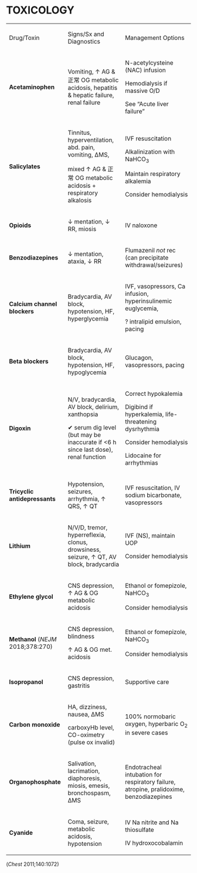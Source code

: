 # TOXICOLOGY

<table><colgroup><col> <col> <col></colgroup><tbody><tr><td><p>Drug/Toxin</p></td><td><p>Signs/Sx and Diagnostics</p></td><td><p>Management Options</p></td></tr><tr><td><p><b>Acetaminophen</b></p></td><td><p>Vomiting, ↑ AG &amp; 正常 OG metabolic acidosis, hepatitis &amp; hepatic failure, renal failure</p></td><td><p>N-acetylcysteine (NAC) infusion</p><p>Hemodialysis if massive O/D</p><p>See “Acute liver failure”</p></td></tr><tr><td><p><b>Salicylates</b></p></td><td><p>Tinnitus, hyperventilation, abd. pain, vomiting, ΔMS,</p><p>mixed ↑ AG &amp; 正常 OG metabolic acidosis + respiratory alkalosis</p></td><td><p>IVF resuscitation</p><p>Alkalinization with NaHCO<sub>3</sub></p><p>Maintain respiratory alkalemia</p><p>Consider hemodialysis</p></td></tr><tr><td><p><b>Opioids</b></p></td><td><p>↓ mentation, ↓ RR, miosis</p></td><td><p>IV naloxone</p></td></tr><tr><td><p><b>Benzodiazepines</b></p></td><td><p>↓ mentation, ataxia, ↓ RR</p></td><td><p>Flumazenil <i>not</i> rec (can precipitate withdrawal/seizures)</p></td></tr><tr><td><p><b>Calcium channel blockers</b></p></td><td><p>Bradycardia, AV block, hypotension, HF, hyperglycemia</p></td><td><p>IVF, vasopressors, Ca infusion, hyperinsulinemic euglycemia,</p><p>? intralipid emulsion, pacing</p></td></tr><tr><td><p><b>Beta blockers</b></p></td><td><p>Bradycardia, AV block, hypotension, HF, hypoglycemia</p></td><td><p>Glucagon, vasopressors, pacing</p></td></tr><tr><td><p><b>Digoxin</b></p></td><td><p>N/V, bradycardia, AV block, delirium, xanthopsia</p><p>✔ serum dig level (but may be inaccurate if &lt;6 h since last dose), renal function</p></td><td><p>Correct hypokalemia</p><p>Digibind if hyperkalemia, life-threatening dysrhythmia</p><p>Consider hemodialysis</p><p>Lidocaine for arrhythmias</p></td></tr><tr><td><p><b>Tricyclic antidepressants</b></p></td><td><p>Hypotension, seizures, arrhythmia, ↑ QRS, ↑ QT</p></td><td><p>IVF resuscitation, IV sodium bicarbonate, vasopressors</p></td></tr><tr><td><p><b>Lithium</b></p></td><td><p>N/V/D, tremor, hyperreflexia, clonus, drowsiness, seizure, ↑ QT, AV block, bradycardia</p></td><td><p>IVF (NS), maintain UOP</p><p>Consider hemodialysis</p></td></tr><tr><td><p><b>Ethylene glycol</b></p></td><td><p>CNS depression, ↑ AG &amp; OG metabolic acidosis</p></td><td><p>Ethanol or fomepizole, NaHCO<sub>3</sub></p><p>Consider hemodialysis</p></td></tr><tr><td><p><b>Methanol</b> (<i>NEJM</i> 2018;378:270)</p></td><td><p>CNS depression, blindness</p><p>↑ AG &amp; OG met. acidosis</p></td><td><p>Ethanol or fomepizole, NaHCO<sub>3</sub></p><p>Consider hemodialysis</p></td></tr><tr><td><p><b>Isopropanol</b></p></td><td><p>CNS depression, gastritis</p></td><td><p>Supportive care</p></td></tr><tr><td><p><b>Carbon monoxide</b></p></td><td><p>HA, dizziness, nausea, ΔMS</p><p>carboxyHb level, CO-oximetry (pulse ox invalid)</p></td><td><p>100% normobaric oxygen, hyperbaric O<sub>2</sub> in severe cases</p></td></tr><tr><td><p><b>Organophosphate</b></p></td><td><p>Salivation, lacrimation, diaphoresis, miosis, emesis, bronchospasm, ΔMS</p></td><td><p>Endotracheal intubation for respiratory failure, atropine, pralidoxime, benzodiazepines</p></td></tr><tr><td><p><b>Cyanide</b></p></td><td><p>Coma, seizure, metabolic acidosis, hypotension</p></td><td><p>IV Na nitrite and Na thiosulfate</p><p>IV hydroxocobalamin</p></td></tr></tbody></table>

(_Chest_ 2011;140:1072)

